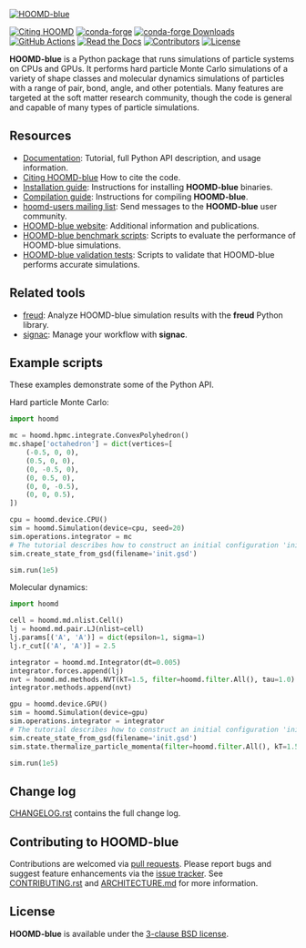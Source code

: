 [![HOOMD-blue](sphinx-doc/hoomdblue-logo-horizontal.svg)](https://glotzerlab.engin.umich.edu/hoomd-blue/)

[![Citing HOOMD](https://img.shields.io/badge/cite-hoomd-blue.svg)](https://hoomd-blue.readthedocs.io/en/latest/citing.html)
[![conda-forge](https://img.shields.io/conda/vn/conda-forge/hoomd.svg?style=flat)](https://anaconda.org/conda-forge/hoomd)
[![conda-forge Downloads](https://img.shields.io/conda/dn/conda-forge/hoomd.svg?style=flat)](https://anaconda.org/conda-forge/hoomd)
[![GitHub Actions](https://github.com/glotzerlab/hoomd-blue/actions/workflows/test.yml/badge.svg?branch=trunk-patch)](https://github.com/glotzerlab/hoomd-blue/actions/workflows/test.yml)
[![Read the Docs](https://img.shields.io/readthedocs/hoomd-blue/latest.svg)](https://hoomd-blue.readthedocs.io/en/latest/?badge=latest)
[![Contributors](https://img.shields.io/github/contributors-anon/glotzerlab/hoomd-blue.svg?style=flat)](https://hoomd-blue.readthedocs.io/en/latest/credits.html)
[![License](https://img.shields.io/badge/license-BSD--3--Clause-green.svg)](LICENSE)

**HOOMD-blue** is a Python package that runs simulations of particle systems on CPUs and GPUs. It
performs hard particle Monte Carlo simulations of a variety of shape classes and molecular dynamics
simulations of particles with a range of pair, bond, angle, and other potentials. Many features are
targeted at the soft matter research community, though the code is general and capable of many
types of particle simulations.

## Resources

- [Documentation](https://hoomd-blue.readthedocs.io/):
  Tutorial, full Python API description, and usage information.
- [Citing HOOMD-blue](https://hoomd-blue.readthedocs.io/en/latest/citing.html)
  How to cite the code.
- [Installation guide](INSTALLING.rst):
  Instructions for installing **HOOMD-blue** binaries.
- [Compilation guide](BUILDING.rst):
  Instructions for compiling **HOOMD-blue**.
- [hoomd-users mailing list](https://groups.google.com/d/forum/hoomd-users):
  Send messages to the **HOOMD-blue** user community.
- [HOOMD-blue website](https://glotzerlab.engin.umich.edu/hoomd-blue/):
  Additional information and publications.
- [HOOMD-blue benchmark scripts](https://github.com/glotzerlab/hoomd-benchmarks):
  Scripts to evaluate the performance of HOOMD-blue simulations.
- [HOOMD-blue validation tests](https://github.com/glotzerlab/hoomd-validation):
  Scripts to validate that HOOMD-blue performs accurate simulations.

## Related tools

- [freud](https://freud.readthedocs.io/):
  Analyze HOOMD-blue simulation results with the **freud** Python library.
- [signac](https://signac.io/):
  Manage your workflow with **signac**.

## Example scripts

These examples demonstrate some of the Python API.

Hard particle Monte Carlo:
```python
import hoomd

mc = hoomd.hpmc.integrate.ConvexPolyhedron()
mc.shape['octahedron'] = dict(vertices=[
    (-0.5, 0, 0),
    (0.5, 0, 0),
    (0, -0.5, 0),
    (0, 0.5, 0),
    (0, 0, -0.5),
    (0, 0, 0.5),
])

cpu = hoomd.device.CPU()
sim = hoomd.Simulation(device=cpu, seed=20)
sim.operations.integrator = mc
# The tutorial describes how to construct an initial configuration 'init.gsd'.
sim.create_state_from_gsd(filename='init.gsd')

sim.run(1e5)
```

Molecular dynamics:
```python
import hoomd

cell = hoomd.md.nlist.Cell()
lj = hoomd.md.pair.LJ(nlist=cell)
lj.params[('A', 'A')] = dict(epsilon=1, sigma=1)
lj.r_cut[('A', 'A')] = 2.5

integrator = hoomd.md.Integrator(dt=0.005)
integrator.forces.append(lj)
nvt = hoomd.md.methods.NVT(kT=1.5, filter=hoomd.filter.All(), tau=1.0)
integrator.methods.append(nvt)

gpu = hoomd.device.GPU()
sim = hoomd.Simulation(device=gpu)
sim.operations.integrator = integrator
# The tutorial describes how to construct an initial configuration 'init.gsd'.
sim.create_state_from_gsd(filename='init.gsd')
sim.state.thermalize_particle_momenta(filter=hoomd.filter.All(), kT=1.5)

sim.run(1e5)
```

## Change log

[CHANGELOG.rst](CHANGELOG.rst) contains the full change log.

## Contributing to HOOMD-blue

Contributions are welcomed via [pull requests](https://github.com/glotzerlab/hoomd-blue/pulls).
Please report bugs and suggest feature enhancements via the [issue
tracker](https://github.com/glotzerlab/hoomd-blue/issues). See [CONTRIBUTING.rst](CONTRIBUTING.rst)
and [ARCHITECTURE.md](ARCHITECTURE.md) for more information.

## License

**HOOMD-blue** is available under the [3-clause BSD license](LICENSE).
